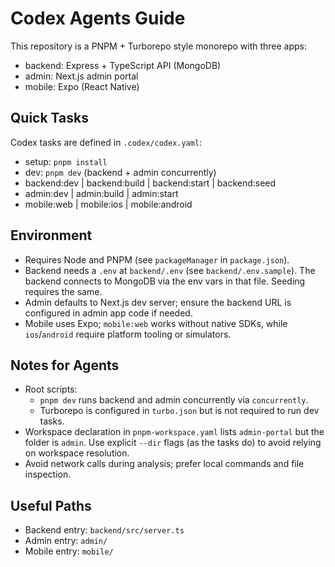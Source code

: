# Codex Agents Guide

This repository is a PNPM + Turborepo style monorepo with three apps:

- backend: Express + TypeScript API (MongoDB)
- admin: Next.js admin portal
- mobile: Expo (React Native)

## Quick Tasks

Codex tasks are defined in `.codex/codex.yaml`:

- setup: `pnpm install`
- dev: `pnpm dev` (backend + admin concurrently)
- backend:dev | backend:build | backend:start | backend:seed
- admin:dev | admin:build | admin:start
- mobile:web | mobile:ios | mobile:android

## Environment

- Requires Node and PNPM (see `packageManager` in `package.json`).
- Backend needs a `.env` at `backend/.env` (see `backend/.env.sample`). The backend connects to MongoDB via the env vars in that file. Seeding requires the same.
- Admin defaults to Next.js dev server; ensure the backend URL is configured in admin app code if needed.
- Mobile uses Expo; `mobile:web` works without native SDKs, while `ios`/`android` require platform tooling or simulators.

## Notes for Agents

- Root scripts:
  - `pnpm dev` runs backend and admin concurrently via `concurrently`.
  - Turborepo is configured in `turbo.json` but is not required to run dev tasks.
- Workspace declaration in `pnpm-workspace.yaml` lists `admin-portal` but the folder is `admin`. Use explicit `--dir` flags (as the tasks do) to avoid relying on workspace resolution.
- Avoid network calls during analysis; prefer local commands and file inspection.

## Useful Paths

- Backend entry: `backend/src/server.ts`
- Admin entry: `admin/`
- Mobile entry: `mobile/`

